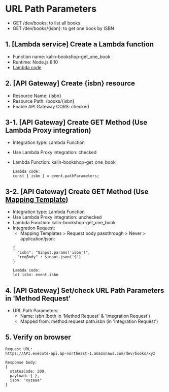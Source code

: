# URL Path Parameters

- GET /dev/books: to list all books
- GET /dev/books/{isbn}: to get one book by ISBN

## 1. [Lambda service] Create a Lambda function

- Function name: kalin-bookshop-get_one_book
- Runtime: Node.js 8.10
- [Lambda code](lambda/kalin-bookshop-get_one_book/index.js)

## 2. [API Gateway] Create {isbn} resource

- Resource Name: {isbn}
- Resource Path: /books/{isbn}
- Enable API Gateway CORS: checked

## 3-1. [API Gateway] Create GET Method (Use Lambda Proxy integration)

- Integration type: Lambda Function
- Use Lambda Proxy integration: checked
- Lambda Function: kalin-bookshop-get_one_book

  ```
  Lambda code:
  const { isbn } = event.pathParameters;
  ```

## 3-2. [API Gateway] Create GET Method (Use [Mapping Template](https://docs.aws.amazon.com/apigateway/latest/developerguide/api-gateway-mapping-template-reference.html))

- Integration type: Lambda Function
- Use Lambda Proxy integration: unchecked
- Lambda Function: kalin-bookshop-get_one_book
- Integration Request:
  - Mapping Templates > Request body passthrough > Never > application/json:
  ```
  {
    "isbn": "$input.params('isbn')",
    "reqBody" : $input.json('$')
  }
  ```
  ```
  Lambda code:
  let isbn: event.isbn
  ```

## 4. [API Gateway] Set/check URL Path Parameters in 'Method Request'

- URL Path Parameters:
  - Name: isbn (both in 'Method Request' & 'Integration Request')
  - Mapped from: method.request.path.isbn (in 'Integration Request')

## 5. Verify on browser

```
Request URL:
https://API.execute-api.ap-northeast-1.amazonaws.com/dev/books/xyz

Response body:
{
  statusCode: 200,
  payload: { },
  isbn: "xyzaaa"
}
```
